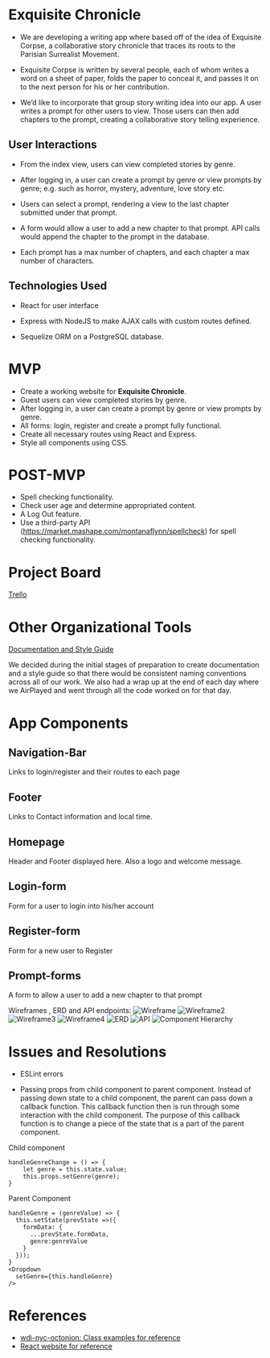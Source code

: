 # Exquisite Chronicle
* We are developing a writing app where based off of the idea of Exquisite Corpse, a collaborative story chronicle that traces its roots to the Parisian Surrealist Movement.

* Exquisite Corpse is written by several people, each of whom writes a word on a sheet of paper, folds the paper to conceal it, and passes it on to the next person for his or her contribution.

* We’d like to incorporate that group story writing idea into our app. A user writes a prompt for other users to view. Those users can then add chapters to the prompt, creating a collaborative story telling experience.

## User Interactions
* From the index view, users can view completed stories by genre. 	

* After logging in, a user can create a prompt by genre or view prompts by genre; e.g. such as horror, mystery, adventure, love story etc.

* Users can select a prompt, rendering a view to the last chapter submitted under that prompt.

* A form would allow a user to add a new chapter to that prompt. API calls would append the chapter to the prompt in the database.

* Each prompt has a max number of chapters, and each chapter a max number of characters.

## Technologies Used
* React for user interface

* Express with NodeJS to make AJAX calls with custom routes defined.

* Sequelize ORM on a PostgreSQL database.


# MVP
* Create a working website for **Exquisite Chronicle**.
* Guest users can view completed stories by genre.
* After logging in, a user can create a prompt by genre or view prompts by genre.
* All forms: login, register and create a prompt fully functional.
* Create all necessary routes using React and Express.      
* Style all components using CSS.

# POST-MVP
* Spell checking functionality.
* Check user age and determine appropriated content.
* A Log Out feature.
* Use a third-party API (https://market.mashape.com/montanaflynn/spellcheck) for spell checking functionality.

# Project Board
[Trello](https://trello.com/b/3SaSpuH0/exquisite-corpse-stories)

# Other Organizational Tools
[Documentation and Style Guide](https://docs.google.com/document/d/1kHvEwJpPA6yf3gPer59Aw6etE7lAc6EXt0n34_Vt7m4/edit)

We decided during the initial stages of preparation to create documentation and a style guide so that there would be consistent naming conventions across all of our work. We also had a wrap up at the end of each day where we AirPlayed and went through all the code worked on for that day.

# App Components
## Navigation-Bar
Links to login/register and their routes to each page
## Footer
Links to Contact information and local time.
## Homepage
Header and Footer displayed here. Also a logo and welcome message.
## Login-form
Form for a user to login into his/her account
## Register-form
Form for a new user to Register
## Prompt-forms
A form to allow a user to add a new chapter to that prompt


Wireframes , ERD and API endpoints:
![Wireframe](https://github.com/EJLugo/exquisite-chronicle/blob/master/images/wireframe1.JPG)
![Wireframe2](https://github.com/EJLugo/exquisite-chronicle/blob/master/images/wireframe2.JPG)
![Wireframe3](https://github.com/EJLugo/exquisite-chronicle/blob/master/images/wireframe3.JPG)
![Wireframe4](https://github.com/EJLugo/exquisite-chronicle/blob/master/images/wireframe4.JPG)
![ERD](https://github.com/EJLugo/exquisite-chronicle/blob/master/images/erdplus-diagram.png)
![API](https://github.com/EJLugo/exquisite-chronicle/blob/master/images/API-endpoints.png)
![Component Hierarchy](https://github.com/EJLugo/exquisite-chronicle/blob/master/images/component-hierarchy.JPG)

# Issues and Resolutions
* ESLint errors

* Passing props from child component to parent component. Instead of passing down state to a child component, the parent can pass down a callback function. This callback function then is run through some interaction with the child component. The purpose of this callback function is to change a piece of the state that is a part of the parent component.

Child component
```
handleGenreChange = () => {
    let genre = this.state.value;
    this.props.setGenre(genre);
}
```
Parent Component
```
handleGenre = (genreValue) => {
  this.setState(prevState =>({
    formData: {
      ...prevState.formData,
      genre:genreValue
    }
  }));
}
<Dropdown
  setGenre={this.handleGenre}
/>
```
# References

* [ wdi-nyc-octonion: Class examples for reference ](https://git.generalassemb.ly/wdi-nyc-octonion)
* [React website for reference](https://reactjs.org/docs/getting-started.html)
